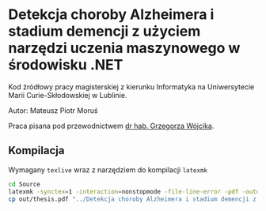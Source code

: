 # Detekcja choroby Alzheimera i stadium demencji z użyciem narzędzi uczenia maszynowego w środowisku .NET

Kod źródłowy pracy magisterskiej z kierunku Informatyka na Uniwersytecie Marii Curie-Skłodowskiej w Lublinie.

Autor: Mateusz Piotr Moruś

Praca pisana pod przewodnictwem [dr hab. Grzegorza Wójcika](https://gmwojcik.pl/).

## Kompilacja

Wymagany `texlive` wraz z narzędziem do kompilacji `latexmk`

``` bash
cd Source
latexmk -synctex=1 -interaction=nonstopmode -file-line-error -pdf -outdir=out thesis.tex
cp out/thesis.pdf "../Detekcja choroby Alzheimera i stadium demencji z użyciem narzędzi uczenia maszynowego w środowisku .NET.pdf"
```
